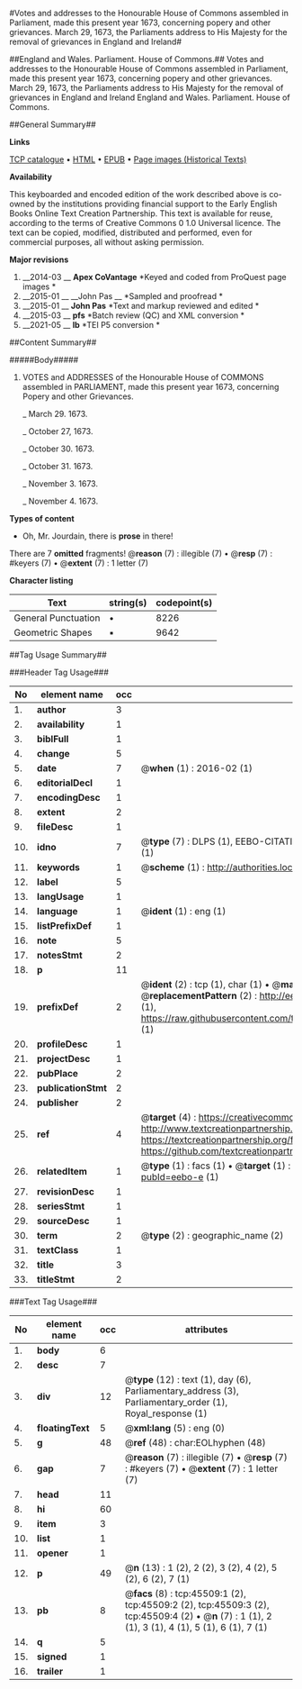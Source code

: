 #Votes and addresses to the Honourable House of Commons assembled in Parliament, made this present year 1673, concerning popery and other grievances.  March 29, 1673, the Parliaments address to His Majesty for the removal of grievances in England and Ireland#

##England and Wales. Parliament. House of Commons.##
Votes and addresses to the Honourable House of Commons assembled in Parliament, made this present year 1673, concerning popery and other grievances.  March 29, 1673, the Parliaments address to His Majesty for the removal of grievances in England and Ireland
England and Wales. Parliament. House of Commons.

##General Summary##

**Links**

[TCP catalogue](http://www.ota.ox.ac.uk/tcp/)  • 
[HTML](http://tei.it.ox.ac.uk/tcp/Texts-HTML/free/A38/A38291.html)  • 
[EPUB](http://tei.it.ox.ac.uk/tcp/Texts-EPUB/free/A38/A38291.epub) • 
[Page images (Historical Texts)](https://historicaltexts.jisc.ac.uk/eebo-10693592e)

**Availability**

This keyboarded and encoded edition of the work described above is co-owned by the
    institutions providing financial support to the Early English Books Online Text Creation
    Partnership. This text is available for reuse, according to the terms of  Creative Commons 0 1.0 Universal
    licence. The text can be copied, modified, distributed and performed, even for commercial
    purposes, all without asking permission.

**Major revisions**

1. __2014-03 __ __Apex CoVantage__ *Keyed and coded from ProQuest page images *
1. __2015-01 __ __John Pas __ *Sampled and proofread *
1. __2015-01 __ __John Pas__ *Text and markup reviewed and edited *
1. __2015-03 __ __pfs__ *Batch review (QC) and XML conversion *
1. __2021-05 __ __lb__ *TEI P5 conversion *

##Content Summary##

#####Body#####

1. VOTES and ADDRESSES of the Honourable House of COMMONS assembled in PARLIAMENT, made this present year 1673, concerning Popery and other Grievances.

    _ March 29. 1673.

    _ October 27, 1673.

    _ October 30. 1673.

    _ October 31. 1673.

    _ November 3. 1673.

    _ November 4. 1673.

**Types of content**

  * Oh, Mr. Jourdain, there is **prose** in there!

There are 7 **omitted** fragments! 
 @__reason__ (7) : illegible (7)  •  @__resp__ (7) : #keyers (7)  •  @__extent__ (7) : 1 letter (7)

**Character listing**


|Text|string(s)|codepoint(s)|
|---|---|---|
|General Punctuation|•|8226|
|Geometric Shapes|▪|9642|

##Tag Usage Summary##

###Header Tag Usage###

|No|element name|occ|attributes|
|---|---|---|---|
|1.|__author__|3||
|2.|__availability__|1||
|3.|__biblFull__|1||
|4.|__change__|5||
|5.|__date__|7| @__when__ (1) : 2016-02 (1)|
|6.|__editorialDecl__|1||
|7.|__encodingDesc__|1||
|8.|__extent__|2||
|9.|__fileDesc__|1||
|10.|__idno__|7| @__type__ (7) : DLPS (1), EEBO-CITATION (1), VID (1), EEBO-PROQUEST (1), STC (2), OCLC (1)|
|11.|__keywords__|1| @__scheme__ (1) : http://authorities.loc.gov/ (1)|
|12.|__label__|5||
|13.|__langUsage__|1||
|14.|__language__|1| @__ident__ (1) : eng (1)|
|15.|__listPrefixDef__|1||
|16.|__note__|5||
|17.|__notesStmt__|2||
|18.|__p__|11||
|19.|__prefixDef__|2| @__ident__ (2) : tcp (1), char (1)  •  @__matchPattern__ (2) : ([0-9\-]+):([0-9IVX]+) (1), (.+) (1)  •  @__replacementPattern__ (2) : http://eebo.chadwyck.com/downloadtiff?vid=$1&page=$2 (1), https://raw.githubusercontent.com/textcreationpartnership/Texts/master/tcpchars.xml#$1 (1)|
|20.|__profileDesc__|1||
|21.|__projectDesc__|1||
|22.|__pubPlace__|2||
|23.|__publicationStmt__|2||
|24.|__publisher__|2||
|25.|__ref__|4| @__target__ (4) : https://creativecommons.org/publicdomain/zero/1.0/ (1), http://www.textcreationpartnership.org/docs/. (1), https://textcreationpartnership.org/faq/#faq05 (1), https://github.com/textcreationpartnership (1)|
|26.|__relatedItem__|1| @__type__ (1) : facs (1)  •  @__target__ (1) : https://data.historicaltexts.jisc.ac.uk/view?pubId=eebo-e (1)|
|27.|__revisionDesc__|1||
|28.|__seriesStmt__|1||
|29.|__sourceDesc__|1||
|30.|__term__|2| @__type__ (2) : geographic_name (2)|
|31.|__textClass__|1||
|32.|__title__|3||
|33.|__titleStmt__|2||


###Text Tag Usage###

|No|element name|occ|attributes|
|---|---|---|---|
|1.|__body__|6||
|2.|__desc__|7||
|3.|__div__|12| @__type__ (12) : text (1), day (6), Parliamentary_address (3), Parliamentary_order (1), Royal_response (1)|
|4.|__floatingText__|5| @__xml:lang__ (5) : eng (0)|
|5.|__g__|48| @__ref__ (48) : char:EOLhyphen (48)|
|6.|__gap__|7| @__reason__ (7) : illegible (7)  •  @__resp__ (7) : #keyers (7)  •  @__extent__ (7) : 1 letter (7)|
|7.|__head__|11||
|8.|__hi__|60||
|9.|__item__|3||
|10.|__list__|1||
|11.|__opener__|1||
|12.|__p__|49| @__n__ (13) : 1 (2), 2 (2), 3 (2), 4 (2), 5 (2), 6 (2), 7 (1)|
|13.|__pb__|8| @__facs__ (8) : tcp:45509:1 (2), tcp:45509:2 (2), tcp:45509:3 (2), tcp:45509:4 (2)  •  @__n__ (7) : 1 (1), 2 (1), 3 (1), 4 (1), 5 (1), 6 (1), 7 (1)|
|14.|__q__|5||
|15.|__signed__|1||
|16.|__trailer__|1||
